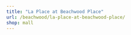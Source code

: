 ```yaml
---
title: "La Place at Beachwood Place"
url: /beachwood/la-place-at-beachwood-place/
shop: mall
---
```

